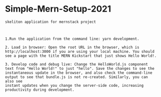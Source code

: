 # Simple-Mern-Setup-2021
    skeliton application for mernstack project



    1.Run the application from the command line: yarn development.

    2. Load in browser: Open the root URL in the browser, which is
    http://localhost:3000 if you are using your local machine. You should   
    see a page with the title MERN Kickstart that just shows Hello World!.

    3. Develop code and debug live: Change the HelloWorld.js component
    text from "Hello World!" to just "hello". Save the changes to see the
    instantaneous update in the browser, and also check the command-line
    output to see that bundle.js is not re-created. Similarly, you can also see
    instant updates when you change the server-side code, increasing
    productivity during development.
